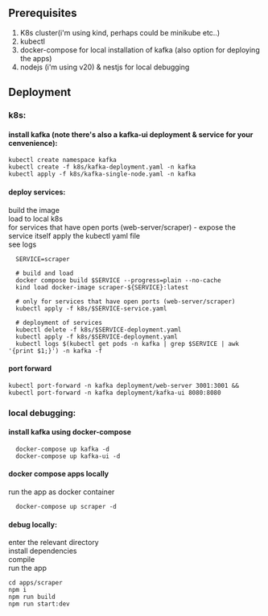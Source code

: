 ## Prerequisites
1. K8s cluster(i'm using kind, perhaps could be minikube etc..)
2. kubectl
3. docker-compose for local installation of kafka (also option for deploying the apps)
4. nodejs (i'm using v20) & nestjs for local debugging

## Deployment

### k8s:
#### install kafka (note there's also a kafka-ui deployment & service for your cenvenience):
  ```
  kubectl create namespace kafka
  kubectl create -f k8s/kafka-deployment.yaml -n kafka
  kubectl apply -f k8s/kafka-single-node.yaml -n kafka 
  ```

#### deploy services:
  build the image  
  load to local k8s  
  for services that have open ports (web-server/scraper) - expose the service itself
  apply the kubectl yaml file  
  see logs
  ```
    SERVICE=scraper

    # build and load
    docker compose build $SERVICE --progress=plain --no-cache
    kind load docker-image scraper-${SERVICE}:latest

    # only for services that have open ports (web-server/scraper) 
    kubectl apply -f k8s/$SERVICE-service.yaml 
    
    # deployment of services
    kubectl delete -f k8s/$SERVICE-deployment.yaml 
    kubectl apply -f k8s/$SERVICE-deployment.yaml 
    kubectl logs $(kubectl get pods -n kafka | grep $SERVICE | awk '{print $1;}') -n kafka -f              
  ``` 

#### port forward
  ```
  kubectl port-forward -n kafka deployment/web-server 3001:3001 && kubectl port-forward -n kafka deployment/kafka-ui 8080:8080
  ```

### local debugging:
#### install kafka using docker-compose
```
  docker-compose up kafka -d
  docker-compose up kafka-ui -d
```

#### docker compose apps locally
run the app as docker container
````
  docker-compose up scraper -d
````

#### debug locally:
enter the relevant directory  
install dependencies  
compile  
run the app
```
cd apps/scraper
npm i
npm run build
npm run start:dev
```

